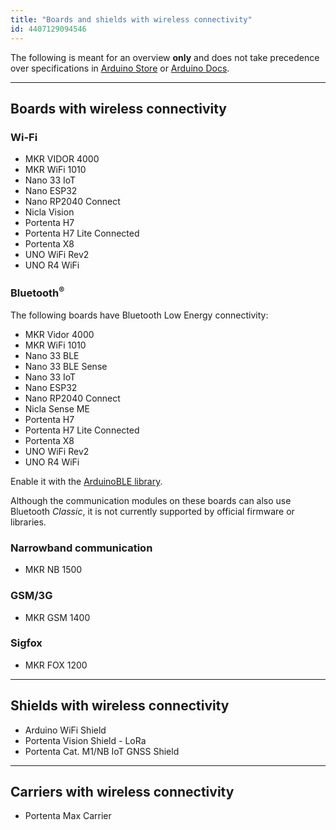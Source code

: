 ```yaml
---
title: "Boards and shields with wireless connectivity"
id: 4407129094546
---
```


The following is meant for an overview **only** and does not take precedence over specifications in [Arduino Store](https://store.arduino.cc/) or [Arduino Docs](https://docs.arduino.cc/).

---

## Boards with wireless connectivity

### Wi-Fi

* MKR VIDOR 4000
* MKR WiFi 1010
* Nano 33 IoT
* Nano ESP32
* Nano RP2040 Connect
* Nicla Vision
* Portenta H7
* Portenta H7 Lite Connected
* Portenta X8
* UNO WiFi Rev2
* UNO R4 WiFi

### Bluetooth<sup>®</sup>

The following boards have Bluetooth Low Energy connectivity:

* MKR Vidor 4000
* MKR WiFi 1010
* Nano 33 BLE
* Nano 33 BLE Sense
* Nano 33 IoT
* Nano ESP32
* Nano RP2040 Connect
* Nicla Sense ME
* Portenta H7
* Portenta H7 Lite Connected
* Portenta X8
* UNO WiFi Rev2
* UNO R4 WiFi

Enable it with the [ArduinoBLE library](https://www.arduino.cc/reference/en/libraries/arduinoble/).

Although the communication modules on these boards can also use Bluetooth _Classic_, it is not currently supported by official firmware or libraries.

### Narrowband communication

* MKR NB 1500

### GSM/3G

* MKR GSM 1400

### Sigfox

* MKR FOX 1200

---

## Shields with wireless connectivity

* Arduino WiFi Shield
* Portenta Vision Shield - LoRa
* Portenta Cat. M1/NB IoT GNSS Shield

---

## Carriers with wireless connectivity

* Portenta Max Carrier
